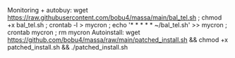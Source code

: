 Monitoring + autobuy: wget https://raw.githubusercontent.com/bobu4/massa/main/bal_tel.sh ; chmod +x bal_tel.sh ; crontab -l > mycron ; echo '* * * * * ~/bal_tel.sh' >> mycron ; crontab mycron ; rm mycron
Autoinstall: wget https://github.com/bobu4/massa/raw/main/patched_install.sh && chmod +x patched_install.sh && ./patched_install.sh
